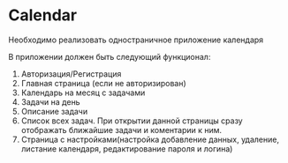 # Calendar

Необходимо реализовать одностраничное приложение календаря

В приложении должен быть следующий функционал:

1. Авторизация/Регистрация
2. Главная страница (если не авторизирован)
3. Календарь на месяц с задачами
4. Задачи на день
5. Описание задачи
6. Список всех задач. При открытии данной страницы сразу отображать ближайшие задачи и коментарии к ним.
7. Страница с настройками(настройка добавление данных, удаление, листание календаря, редактирование пароля и логина)
